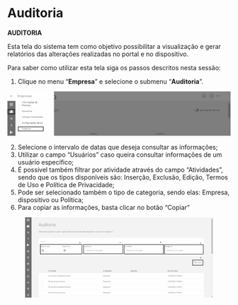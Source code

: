 # Auditoria

**AUDITORIA**

Esta tela do sistema tem como objetivo possibilitar a visualização e gerar relatórios das alterações realizadas no portal e no dispositivo.

Para saber como utilizar esta tela siga os passos descritos nesta sessão:

1. Clique no menu “**Empresa**” e selecione o submenu “**Auditoria**”.

![](<../../.gitbook/assets/0 (14).png>)

2. Selecione o intervalo de datas que deseja consultar as informações;
3. Utilizar o campo “Usuários” caso queira consultar informações de um usuário específico;
4. É possível também filtrar por atividade através do campo “Atividades”, sendo que os tipos disponíveis são: Inserção, Exclusão, Edição, Termos de Uso e Política de Privacidade;
5. Pode ser selecionado também o tipo de categoria, sendo elas: Empresa, dispositivo ou Política;
6. Para copiar as informações, basta clicar no botão “Copiar”

<figure><img src="../../.gitbook/assets/image (12).png" alt="" width="563"><figcaption></figcaption></figure>
